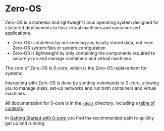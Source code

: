 # Zero-OS

Zero-OS is a stateless and lightweight Linux operating system designed for clustered deployments to host virtual machines and containerized applications.

- Zero-OS is stateless by not needing any locally stored data, not even Zero-OS system files or system configuration
- Zero-OS is lightweight by only containing the components required to securely run and manage containers and virtual machines

The core of Zero-OS is 0-core, which is the Zero-OS replacement for systemd.

Interacting with Zero-OS is done by sending commands to 0-core, allowing you to manage disks, set-up networks and run both containers and virtual machines.

All documentation for 0-core is in the [`/docs`](./docs) directory, including a [table of contents](/docs/SUMMARY.md).

In [Getting Started with 0-core](/docs/gettingstarted/README.md) you find the recommended path to quickly get up and running.
